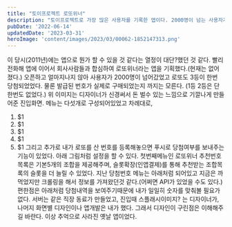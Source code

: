 ```yaml
---
title: "토이프로젝트 로또위너"
description: "토이프로젝트로 가장 많은 사용자를 기록한 앱이다. 2000명이 넘는 사용자가 사용했었고, 실제로 3등 번호까지 예측했다. 알고리즘은..."
pubDate: '2022-06-14'
updatedDate: '2023-03-31'
heroImage: 'content/images/2023/03/00062-1852147313.png'
---
```


이 당시(2011년)에는 앱으로 뭔가 할 수 있을 것 같다는 열정이 대단?했던 것 같다. 빨리 전화해 앱에 이어서 회사사람들과 합심하여 로또위너라는 앱을 기획했다.(현재는 없어졌다.) 오픈하고 얼마지나지 않아 사용자가 2000명이 넘어갔었고 로또도 3등이 한번 당첨되었었다. 물론 발급된 번호가 실제로 구매되었는지 까지는 모른다. (1등 2등은 단한번도 없었다.)
위 이미지는 디자이너가 신경써서 돈 벌수 있는 느낌으로 기깔나게 만들어준 진입화면.
메뉴는 다섯개로 구성되어있었고 차례대로,
1. $1
2. $1
3. $1
4. $1
5. $1
그리고 추가로 내가 로또를 산 번호를 등록해놓으면 푸시로 당첨여부를 보내주는 기능이 있었다. 아래 그림처럼 설정을 할 수 있다.
첫번째메뉴인 로또위너 추천번호 목록은 기본5개의 조합을 제공해주며, 슬롯확장(인앱결제)를 통해 추천받는 조합목록의 슬롯을 더 늘릴 수 있었다.
지난 당첨번호 메뉴는 아래처럼 되어있고 지금은 까먹었지만 크롤링을 해서 정보를 가져왔던것 같다.(어쩌면 API가 있었을 수도 있다.)
편한점은 아래처럼 당첨내역을 보여주기때문에 내가 일일히 숫자를 맞춰볼 필요가 없다.
서버는 같은 직장 동료가 만들었고, 진입때 스플래시이미지? 는 디자이너가, 나머지 화면별 디자인이나 앱개발은 내가 했다. 그래서 디자인이 구린점은 이해해주길 바란다.
이상 추억으로 사라진 옛날 앱이었다.
